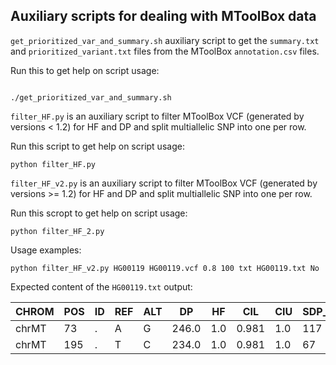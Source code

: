 ## Auxiliary scripts for dealing with MToolBox data


`get_prioritized_var_and_summary.sh` auxiliary script to get the `summary.txt` and `prioritized_variant.txt` files from the MToolBox `annotation.csv` files.

Run this to get help on script usage:

```

./get_prioritized_var_and_summary.sh
```


`filter_HF.py` is an auxiliary script to filter MToolBox VCF (generated by versions < 1.2) for HF and DP and split multiallelic SNP into one per row.

Run this script to get help on script usage:

```
python filter_HF.py 
```

`filter_HF_v2.py` is an auxiliary script to filter MToolBox VCF (generated by versions >= 1.2) for HF and DP and split multiallelic SNP into one per row.

Run this scropt to get help on script usage:

```
python filter_HF_2.py
```

Usage examples:

```
python filter_HF_v2.py HG00119 HG00119.vcf 0.8 100 txt HG00119.txt No
``` 

Expected content of the `HG00119.txt` output:


| CHROM | POS | ID | REF | ALT | DP | HF | CIL | CIU | SDP_R | SDP_R | HG00119 |
| ----- | --- | -- | --- | --- | -- | -- | --- | --- | ----- | ----- | ------- |
| chrMT |  73 | . |  A  |  G  | 246.0 | 1.0 | 0.981 | 1.0  | 117 | 129 | HG00119|
| chrMT | 195 | . |  T  |  C  | 234.0 | 1.0 | 0.981 | 1.0  | 67  | 167 | HG00119| 


